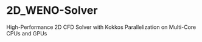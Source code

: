 # 2D_WENO-Solver
High-Performance 2D CFD Solver with Kokkos Parallelization on Multi-Core CPUs and GPUs
